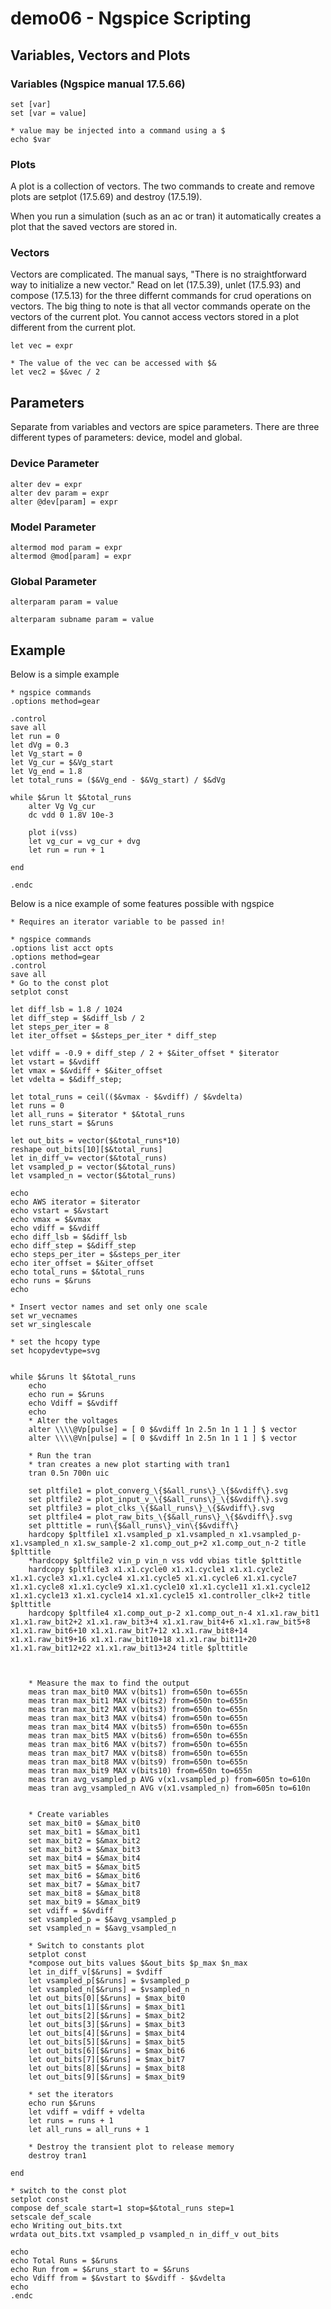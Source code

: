 # demo06 - Ngspice Scripting

## Variables, Vectors and Plots
### Variables (Ngspice manual 17.5.66)
```
set [var]
set [var = value]

* value may be injected into a command using a $
echo $var

```
### Plots
A plot is a collection of vectors. The two commands to create and remove plots are setplot (17.5.69) and destroy (17.5.19). 

When you run a simulation (such as an ac or tran) it automatically creates a plot that the saved vectors are stored in. 

### Vectors
Vectors are complicated. The manual says, "There is no straightforward way to initialize a new vector." Read on let (17.5.39), unlet (17.5.93) and compose (17.5.13) for the three differnt commands for crud operations on vectors. The big thing to note is that all vector commands operate on the vectors of the current plot. You cannot access vectors stored in a plot different from the current plot.

```
let vec = expr

* The value of the vec can be accessed with $&
let vec2 = $&vec / 2

```

## Parameters
Separate from variables and vectors are spice parameters. There are three different types of parameters: device, model and global. 

### Device Parameter
```
alter dev = expr
alter dev param = expr
alter @dev[param] = expr
```

### Model Parameter
```
altermod mod param = expr
altermod @mod[param] = expr

```

### Global Parameter
```
alterparam param = value

alterparam subname param = value

```

## Example
Below is a simple example
```
* ngspice commands
.options method=gear

.control
save all
let run = 0
let dVg = 0.3
let Vg_start = 0
let Vg_cur = $&Vg_start
let Vg_end = 1.8
let total_runs = ($&Vg_end - $&Vg_start) / $&dVg

while $&run lt $&total_runs
	alter Vg Vg_cur
	dc vdd 0 1.8V 10e-3

	plot i(vss)
	let vg_cur = vg_cur + dvg
	let run = run + 1

end

.endc

```

Below is a nice example of some features possible with ngspice
```
* Requires an iterator variable to be passed in!

* ngspice commands
.options list acct opts
.options method=gear
.control
save all
* Go to the const plot
setplot const

let diff_lsb = 1.8 / 1024
let diff_step = $&diff_lsb / 2
let steps_per_iter = 8
let iter_offset = $&steps_per_iter * diff_step

let vdiff = -0.9 + diff_step / 2 + $&iter_offset * $iterator
let vstart = $&vdiff
let vmax = $&vdiff + $&iter_offset 
let vdelta = $&diff_step;

let total_runs = ceil(($&vmax - $&vdiff) / $&vdelta)
let runs = 0
let all_runs = $iterator * $&total_runs
let runs_start = $&runs

let out_bits = vector($&total_runs*10)
reshape out_bits[10][$&total_runs]
let in_diff_v= vector($&total_runs) 
let vsampled_p = vector($&total_runs) 
let vsampled_n = vector($&total_runs) 

echo
echo AWS iterator = $iterator
echo vstart = $&vstart
echo vmax = $&vmax
echo vdiff = $&vdiff
echo diff_lsb = $&diff_lsb
echo diff_step = $&diff_step
echo steps_per_iter = $&steps_per_iter
echo iter_offset = $&iter_offset
echo total_runs = $&total_runs
echo runs = $&runs
echo

* Insert vector names and set only one scale
set wr_vecnames
set wr_singlescale

* set the hcopy type
set hcopydevtype=svg


while $&runs lt $&total_runs
	echo
	echo run = $&runs
	echo Vdiff = $&vdiff
	echo
	* Alter the voltages
	alter \\\\@Vp[pulse] = [ 0 $&vdiff 1n 2.5n 1n 1 1 ] $ vector
	alter \\\\@Vn[pulse] = [ 0 $&vdiff 1n 2.5n 1n 1 1 ] $ vector

	* Run the tran
	* tran creates a new plot starting with tran1
	tran 0.5n 700n uic

	set pltfile1 = plot_converg_\{$&all_runs\}_\{$&vdiff\}.svg
	set pltfile2 = plot_input_v_\{$&all_runs\}_\{$&vdiff\}.svg
	set pltfile3 = plot_clks_\{$&all_runs\}_\{$&vdiff\}.svg
	set pltfile4 = plot_raw_bits_\{$&all_runs\}_\{$&vdiff\}.svg
	set plttitle = run\{$&all_runs\}_vin\{$&vdiff\}
	hardcopy $pltfile1 x1.vsampled_p x1.vsampled_n x1.vsampled_p-x1.vsampled_n x1.sw_sample-2 x1.comp_out_p+2 x1.comp_out_n-2 title $plttitle
	*hardcopy $pltfile2 vin_p vin_n vss vdd vbias title $plttitle
	hardcopy $pltfile3 x1.x1.cycle0 x1.x1.cycle1 x1.x1.cycle2 x1.x1.cycle3 x1.x1.cycle4 x1.x1.cycle5 x1.x1.cycle6 x1.x1.cycle7 x1.x1.cycle8 x1.x1.cycle9 x1.x1.cycle10 x1.x1.cycle11 x1.x1.cycle12 x1.x1.cycle13 x1.x1.cycle14 x1.x1.cycle15 x1.controller_clk+2 title $plttitle
	hardcopy $pltfile4 x1.comp_out_p-2 x1.comp_out_n-4 x1.x1.raw_bit1 x1.x1.raw_bit2+2 x1.x1.raw_bit3+4 x1.x1.raw_bit4+6 x1.x1.raw_bit5+8 x1.x1.raw_bit6+10 x1.x1.raw_bit7+12 x1.x1.raw_bit8+14 x1.x1.raw_bit9+16 x1.x1.raw_bit10+18 x1.x1.raw_bit11+20 x1.x1.raw_bit12+22 x1.x1.raw_bit13+24 title $plttitle



	* Measure the max to find the output
	meas tran max_bit0 MAX v(bits1) from=650n to=655n
	meas tran max_bit1 MAX v(bits2) from=650n to=655n
	meas tran max_bit2 MAX v(bits3) from=650n to=655n
	meas tran max_bit3 MAX v(bits4) from=650n to=655n
	meas tran max_bit4 MAX v(bits5) from=650n to=655n
	meas tran max_bit5 MAX v(bits6) from=650n to=655n
	meas tran max_bit6 MAX v(bits7) from=650n to=655n
	meas tran max_bit7 MAX v(bits8) from=650n to=655n
	meas tran max_bit8 MAX v(bits9) from=650n to=655n
	meas tran max_bit9 MAX v(bits10) from=650n to=655n
	meas tran avg_vsampled_p AVG v(x1.vsampled_p) from=605n to=610n
	meas tran avg_vsampled_n AVG v(x1.vsampled_n) from=605n to=610n


	* Create variables
	set max_bit0 = $&max_bit0
	set max_bit1 = $&max_bit1
	set max_bit2 = $&max_bit2
	set max_bit3 = $&max_bit3
	set max_bit4 = $&max_bit4
	set max_bit5 = $&max_bit5
	set max_bit6 = $&max_bit6
	set max_bit7 = $&max_bit7
	set max_bit8 = $&max_bit8
	set max_bit9 = $&max_bit9
	set vdiff = $&vdiff
	set vsampled_p = $&avg_vsampled_p
	set vsampled_n = $&avg_vsampled_n

	* Switch to constants plot
	setplot const
	*compose out_bits values $&out_bits $p_max $n_max
	let in_diff_v[$&runs] = $vdiff
	let vsampled_p[$&runs] = $vsampled_p
	let vsampled_n[$&runs] = $vsampled_n
	let out_bits[0][$&runs] = $max_bit0
	let out_bits[1][$&runs] = $max_bit1
	let out_bits[2][$&runs] = $max_bit2
	let out_bits[3][$&runs] = $max_bit3
	let out_bits[4][$&runs] = $max_bit4
	let out_bits[5][$&runs] = $max_bit5
	let out_bits[6][$&runs] = $max_bit6
	let out_bits[7][$&runs] = $max_bit7
	let out_bits[8][$&runs] = $max_bit8
	let out_bits[9][$&runs] = $max_bit9

	* set the iterators
	echo run $&runs
	let vdiff = vdiff + vdelta
	let runs = runs + 1
	let all_runs = all_runs + 1

	* Destroy the transient plot to release memory
	destroy tran1

end

* switch to the const plot
setplot const
compose def_scale start=1 stop=$&total_runs step=1
setscale def_scale
echo Writing out_bits.txt
wrdata out_bits.txt vsampled_p vsampled_n in_diff_v out_bits

echo
echo Total Runs = $&runs
echo Run from = $&runs_start to = $&runs
echo Vdiff from = $&vstart to $&vdiff - $&vdelta
echo
.endc
```
